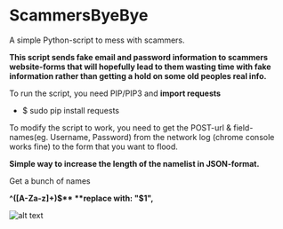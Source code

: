 # ScammersByeBye
A simple Python-script to mess with scammers.

**This script sends fake email and password information to scammers website-forms that will hopefully lead to them wasting time with fake information rather than getting a hold on some old peoples real info.**

To run the script, you need PIP/PIP3 and **import requests**
* $ sudo pip install requests

To modify the script to work, you need to get the POST-url & field-names(eg. Username, Password) from the network log (chrome console works fine) to the form that you want to flood.  


**Simple way to increase the length of the namelist in JSON-format.**

Get a bunch of names 

**^([A-Za-z]+)$**   **replace with:  "$1",**

![alt text](https://i.imgur.com/tH2JNrS.png)
